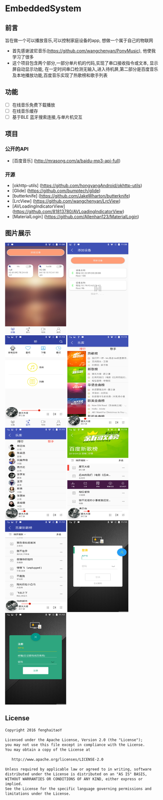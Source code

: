 # EmbeddedSystem

## 前言
旨在做一个可以播放音乐,可以控制家庭设备的app, 想做一个属于自己的物联网
- 首先感谢波尼音乐(https://github.com/wangchenyan/PonyMusic), 他使我学习了很多
- 这个项目包含两个部分,一部分单片机的代码,实现了串口接收指令或文本, 显示屏自动显示功能, 在一定时间串口检测无输入,进入待机屏,第二部分是百度音乐及本地播放功能,百度音乐实现了热歌榜和歌手列表

## 功能
- [ ]  在线音乐免费下载播放
- [ ]  在线音乐缓存
- [ ]  基于BLE 蓝牙搜索连接,与单片机交互

## 项目
### 公开的API
-  [百度音乐]  (http://mrasong.com/a/baidu-mp3-api-full)

### 开源
- [okhttp-utils] (https://github.com/hongyangAndroid/okhttp-utils)
- [Glide] (https://github.com/bumptech/glide)
- [butterknife] (https://github.com/JakeWharton/butterknife)
- [LrcView] (https://github.com/wangchenyan/LrcView)
- [AVLoadingIndicatorView] (https://github.com/81813780/AVLoadingIndicatorView)
- [MaterialLogin] (https://github.com/Allenhan123/MaterialLogin)

## 图片展示

<img src="https://raw.githubusercontent.com/fenghaitaoY/EmbeddedSystem/master/screenshots/Screenshot_20180426-110836.png" width="200" height="300" />
<img src="https://raw.githubusercontent.com/fenghaitaoY/EmbeddedSystem/master/screenshots/Screenshot_20180426-110846.png" width="200" height="300" />
<img src="https://raw.githubusercontent.com/fenghaitaoY/EmbeddedSystem/master/screenshots/Screenshot_20180426-111306.png" width="200" height="300" />
<img src="https://raw.githubusercontent.com/fenghaitaoY/EmbeddedSystem/master/screenshots/Screenshot_20180426-111129.png" width="200" height="300" />
<img src="https://raw.githubusercontent.com/fenghaitaoY/EmbeddedSystem/master/screenshots/Screenshot_20180426-111137.png" width="200" height="300" />
<img src="https://raw.githubusercontent.com/fenghaitaoY/EmbeddedSystem/master/screenshots/Screenshot_20180426-111149.png" width="200" height="300" />
<img src="https://raw.githubusercontent.com/fenghaitaoY/EmbeddedSystem/master/screenshots/Screenshot_20180426-111209.png" width="200" height="300" />
<img src="https://raw.githubusercontent.com/fenghaitaoY/EmbeddedSystem/master/screenshots/Screenshot_20180426-111245.png" width="200" height="300" />
<img src="https://raw.githubusercontent.com/fenghaitaoY/EmbeddedSystem/master/screenshots/Screenshot_20180426-111252.png" width="200" height="300" />

## License

    Copyright 2016 fenghaitaoY

    Licensed under the Apache License, Version 2.0 (the "License");
    you may not use this file except in compliance with the License.
    You may obtain a copy of the License at

       http://www.apache.org/licenses/LICENSE-2.0

    Unless required by applicable law or agreed to in writing, software
    distributed under the License is distributed on an "AS IS" BASIS,
    WITHOUT WARRANTIES OR CONDITIONS OF ANY KIND, either express or implied.
    See the License for the specific language governing permissions and
    limitations under the License.




